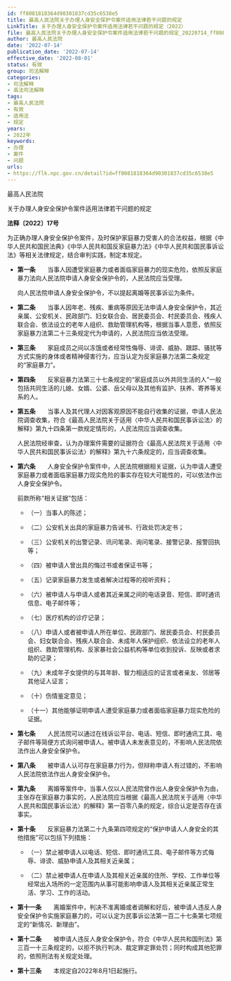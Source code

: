 ```yaml
---
id: ff8081818364d90301837cd35c6538e5
title: 最高人民法院关于办理人身安全保护令案件适用法律若干问题的规定
LinkTitle: 关于办理人身安全保护令案件适用法律若干问题的规定（2022）
file: 最高人民法院关于办理人身安全保护令案件适用法律若干问题的规定_20220714_ff8081818364d90301837cd35c6538e5.docx
author: 最高人民法院
date: '2022-07-14'
publication_date: '2022-07-14'
effective_date: '2022-08-01'
status: 有效
group: 司法解释
categories:
- 司法解释
- 高法司法解释
tags:
- 最高人民法院
- 有效
- 适用法
- 规定
years:
- 2022年
keywords:
- 办理
- 案件
- 问题
urls:
- https://flk.npc.gov.cn/detail?id=ff8081818364d90301837cd35c6538e5
---
```


最高人民法院

关于办理人身安全保护令案件适用法律若干问题的规定

**法释〔2022〕17号**

为正确办理人身安全保护令案件，及时保护家庭暴力受害人的合法权益，根据《中华人民共和国民法典》《中华人民共和国反家庭暴力法》《中华人民共和国民事诉讼法》等相关法律规定，结合审判实践，制定本规定。

- **第一条**　　当事人因遭受家庭暴力或者面临家庭暴力的现实危险，依照反家庭暴力法向人民法院申请人身安全保护令的，人民法院应当受理。

  向人民法院申请人身安全保护令，不以提起离婚等民事诉讼为条件。

- **第二条**　　当事人因年老、残疾、重病等原因无法申请人身安全保护令，其近亲属、公安机关、民政部门、妇女联合会、居民委员会、村民委员会、残疾人联合会、依法设立的老年人组织、救助管理机构等，根据当事人意愿，依照反家庭暴力法第二十三条规定代为申请的，人民法院应当依法受理。

- **第三条**　　家庭成员之间以冻饿或者经常性侮辱、诽谤、威胁、跟踪、骚扰等方式实施的身体或者精神侵害行为，应当认定为反家庭暴力法第二条规定的“家庭暴力”。

- **第四条**　　反家庭暴力法第三十七条规定的“家庭成员以外共同生活的人”一般包括共同生活的儿媳、女婿、公婆、岳父母以及其他有监护、扶养、寄养等关系的人。

- **第五条**　　当事人及其代理人对因客观原因不能自行收集的证据，申请人民法院调查收集，符合《最高人民法院关于适用〈中华人民共和国民事诉讼法〉的解释》第九十四条第一款规定情形的，人民法院应当调查收集。

  人民法院经审查，认为办理案件需要的证据符合《最高人民法院关于适用〈中华人民共和国民事诉讼法〉的解释》第九十六条规定的，应当调查收集。

- **第六条**　　人身安全保护令案件中，人民法院根据相关证据，认为申请人遭受家庭暴力或者面临家庭暴力现实危险的事实存在较大可能性的，可以依法作出人身安全保护令。

  前款所称“相关证据”包括：

  - （一）当事人的陈述；

  - （二）公安机关出具的家庭暴力告诫书、行政处罚决定书；

  - （三）公安机关的出警记录、讯问笔录、询问笔录、接警记录、报警回执等；

  - （四）被申请人曾出具的悔过书或者保证书等；

  - （五）记录家庭暴力发生或者解决过程等的视听资料；

  - （六）被申请人与申请人或者其近亲属之间的电话录音、短信、即时通讯信息、电子邮件等；

  - （七）医疗机构的诊疗记录；

  - （八）申请人或者被申请人所在单位、民政部门、居民委员会、村民委员会、妇女联合会、残疾人联合会、未成年人保护组织、依法设立的老年人组织、救助管理机构、反家暴社会公益机构等单位收到投诉、反映或者求助的记录；

  - （九）未成年子女提供的与其年龄、智力相适应的证言或者亲友、邻居等其他证人证言；

  - （十）伤情鉴定意见；

  - （十一）其他能够证明申请人遭受家庭暴力或者面临家庭暴力现实危险的证据。

- **第七条**　　人民法院可以通过在线诉讼平台、电话、短信、即时通讯工具、电子邮件等简便方式询问被申请人。被申请人未发表意见的，不影响人民法院依法作出人身安全保护令。

- **第八条**　　被申请人认可存在家庭暴力行为，但辩称申请人有过错的，不影响人民法院依法作出人身安全保护令。

- **第九条**　　离婚等案件中，当事人仅以人民法院曾作出人身安全保护令为由，主张存在家庭暴力事实的，人民法院应当根据《最高人民法院关于适用〈中华人民共和国民事诉讼法〉的解释》第一百零八条的规定，综合认定是否存在该事实。

- **第十条**　　反家庭暴力法第二十九条第四项规定的“保护申请人人身安全的其他措施”可以包括下列措施：

  - （一）禁止被申请人以电话、短信、即时通讯工具、电子邮件等方式侮辱、诽谤、威胁申请人及其相关近亲属；

  - （二）禁止被申请人在申请人及其相关近亲属的住所、学校、工作单位等经常出入场所的一定范围内从事可能影响申请人及其相关近亲属正常生活、学习、工作的活动。

- **第十一条**　　离婚案件中，判决不准离婚或者调解和好后，被申请人违反人身安全保护令实施家庭暴力的，可以认定为民事诉讼法第一百二十七条第七项规定的“新情况、新理由”。

- **第十二条**　　被申请人违反人身安全保护令，符合《中华人民共和国刑法》第三百一十三条规定的，以拒不执行判决、裁定罪定罪处罚；同时构成其他犯罪的，依照刑法有关规定处理。

- **第十三条**　　本规定自2022年8月1日起施行。
